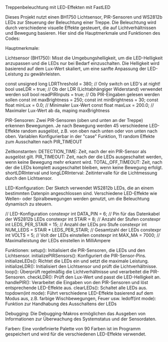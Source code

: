 Treppenbeleuchtung mit LED-Effekten mit FastLED

Dieses Projekt nutzt einen BH1750 Lichtsensor, PIR-Sensoren und WS2812b LEDs zur Steuerung der Beleuchtung einer Treppe. Die Beleuchtung wird durch verschiedene visuelle Effekte gesteuert, die auf Lichtverhältnissen und Bewegung basieren. Hier sind die Hauptmerkmale und Funktionen des Codes:

Hauptmerkmale:

Lichtsensor (BH1750): Misst die Umgebungshelligkeit, um die LED-Helligkeit anzupassen und die LEDs nur bei Bedarf einzuschalten. Die Helligkeit wird basierend auf dem Lux-Wert skaliert, um eine sanfte Anpassung der LED-Leistung zu gewährleisten.

const unsigned long LDRThreshold = 380; // Only switch on LED's at night!
bool useLDR = true; // Ob der LDR (Lichtabhängiger Widerstand) verwendet werden soll
bool readPIRInputs = true; // Ob PIR-Eingaben gelesen werden sollen
const int maxBrightness = 250;
const int minBrightness = 30;
const float minLux = 0.0; // Minimaler Lux-Wert
const float maxLux = 200.0; // Maximaler Lux-Wert ab da, maping maxBrightness

PIR-Sensoren: Zwei PIR-Sensoren (oben und unten an der Treppe) erkennen Bewegungen. Je nach Bewegung werden 45 verschiedene LED-Effekte random ausgelöst, z.B. von oben nach unten oder von unten nach oben. Variablen Konfigurierbar in der "case" Funktion, 11 random Effekte zum Ausschalten nach PIR_TIMEOUT

Zeitkonstanten:
DETECTION_TIME: Zeit, nach der ein PIR-Sensor als ausgelöst gilt.
PIR_TIMEOUT: Zeit, nach der die LEDs ausgeschaltet werden, wenn keine Bewegung mehr erkannt wird.
TOTAL_OFF_TIMEOUT: Zeit, nach der die LEDs komplett ausgeschaltet bleiben, wenn keine Bewegung erfolgt.
shortLDRInterval und longLDRInterval: Zeitintervalle für die Lichtmessung durch den Lichtsensor.

LED-Konfiguration: Der Sketch verwendet WS2812b LEDs, die an einem bestimmten Datenpin angeschlossen sind. Verschiedene LED-Effekte wie Wellen- oder Spiralbewegungen werden genutzt, um die Beleuchtung dynamisch zu steuern.

// LED-Konfiguration
constexpr int DATA_PIN = 6; // Pin für das Datenkabel der WS2812b LEDs
constexpr int STAIR = 8; // Anzahl der Stufen
constexpr int LEDS_PER_STAIR = 15; // Anzahl der LEDs pro Stufe
constexpr int NUM_LEDS = STAIR * LEDS_PER_STAIR; // Gesamtzahl der LEDs
constexpr int VOLTS = 5; // Volt der LEDs einstellen
constexpr int MAX_MA = 7000; // Maximalleistung der LEDs einstellen in MilliAmpere

Funktionen:
setup(): Initialisiert die PIR-Sensoren, die LEDs und den Lichtsensor.
initializePIRSensors(): Konfiguriert die PIR-Sensor-Pins.
initializeLEDs(): Richtet die LEDs ein und setzt die maximale Leistung.
initializeLDR(): Initialisiert den Lichtsensor und prüft die Lichtverhältnisse.
loop(): Überprüft regelmäßig die Lichtverhältnisse und verarbeitet die PIR-Sensoren.
checkLDR(): Prüft den Lux-Wert und passt die LED-Helligkeit an.
handlePIR(): Verarbeitet die Eingaben von den PIR-Sensoren und löst entsprechende LED-Effekte aus.
clearLEDs(): Schaltet alle LEDs aus.
topdown(int mode): Führt verschiedene LED-Effekte basierend auf dem Modus aus, z.B. farbige Wischbewegungen, Feuer usw.
ledoff(int mode): Funktion zur Handhabung des Ausschaltens der LEDs

Debugging:
Die Debugging-Makros ermöglichen das Ausgeben von Informationen zur Überwachung des Systemstatus und der Sensordaten.

Farben:
Eine vordefinierte Palette von 90 Farben ist im Programm gespeichert und wird für die verschiedenen LED-Effekte verwendet.

